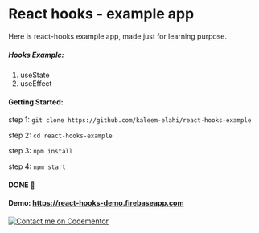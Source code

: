 # React hooks - example app 

Here is react-hooks example app, made just for learning purpose.

##### Hooks Example:
1. useState
2. useEffect

#### Getting Started:

step 1: `git clone https://github.com/kaleem-elahi/react-hooks-example`

step 2: `cd react-hooks-example`

step 3: `npm install`

step 4: `npm start`

####  DONE 👏

#### Demo: https://react-hooks-demo.firebaseapp.com
[![Contact me on Codementor](https://cdn.codementor.io/badges/contact_me_github.svg)](https://www.codementor.io/shaikh9996?utm_source=github&utm_medium=button&utm_term=shaikh9996&utm_campaign=github)
